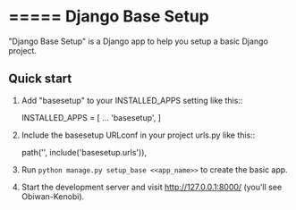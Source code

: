 =====
Django Base Setup
=====

"Django Base Setup" is a Django app to help you setup a basic Django project.


Quick start
-----------

1. Add "basesetup" to your INSTALLED_APPS setting like this::

    INSTALLED_APPS = [
        ...
        'basesetup',
    ]

2. Include the basesetup URLconf in your project urls.py like this::

    path('', include('basesetup.urls')),

3. Run ``python manage.py setup_base <<app_name>>`` to create the basic app.

4. Start the development server and visit http://127.0.0.1:8000/ (you'll see Obiwan-Kenobi).
